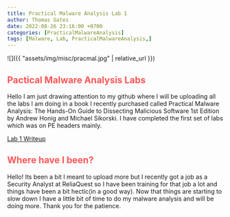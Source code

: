```yaml
---
title: Practical Malware Analysis Lab 1
author: Thomas Gates
date: 2022-08-26 23:16:00 +0700
categories: [PracticalMalwareAnalysis]
tags: [Malware, Lab, PracticalMalwareAnalysis,]
---
```

![]({{ "assets/img/misc/pracmal.jpg" | relative_url }})
## **<span style='color:#ff5555'>Pactical Malware Analysis Labs</span>**
Hello I am just drawing attention to my github where I will be uploading all the labs I am doing in a book I recently purchased called Practical Malware Analysis: The Hands-On Guide to Dissecting Malicious Software 1st Edition by Andrew Honig and Michael Sikorski. I have completed the first set of labs which was on PE headers mainly.

[Lab 1 Writeup](https://github.com/thegatesofthomas/PracticalMalwareAnalysisAnswers/blob/bb9056a2dc8b4f66099194f4bf80327bfb1f1d2c/Lab1/Lab1Writeup.md)

## **<span style='color:#ff5555'>Where have I been?</span>**

Hello! Its been a bit I meant to upload more but I recently got a job as a Security Analyst at ReliaQuest so I have been training for that job a lot and things have been a bit hectic(in a good way). Now that things are starting to slow down I have a little bit of time to do my malware analysis and will be doing more. Thank you for the patience.